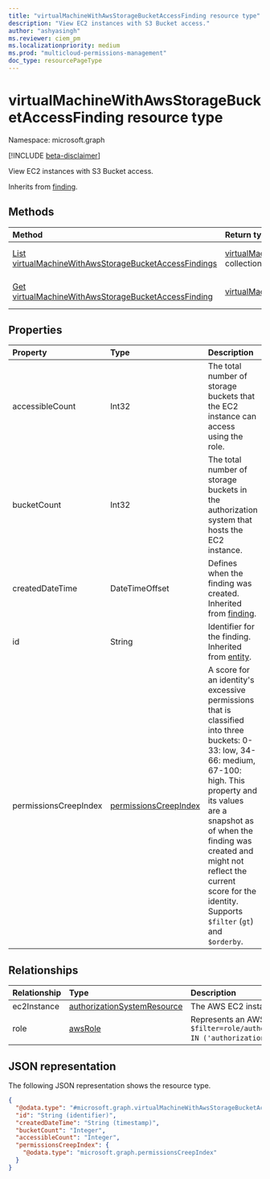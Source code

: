 ```yaml
---
title: "virtualMachineWithAwsStorageBucketAccessFinding resource type"
description: "View EC2 instances with S3 Bucket access."
author: "ashyasingh"
ms.reviewer: ciem_pm
ms.localizationpriority: medium
ms.prod: "multicloud-permissions-management"
doc_type: resourcePageType
---
```


# virtualMachineWithAwsStorageBucketAccessFinding resource type

Namespace: microsoft.graph

[!INCLUDE [beta-disclaimer](../../includes/beta-disclaimer.md)]

View EC2 instances with S3 Bucket access.

Inherits from [finding](../resources/finding.md).

## Methods
|Method|Return type|Description|
|:---|:---|:---|
|[List virtualMachineWithAwsStorageBucketAccessFindings](../api/virtualmachinewithawsstoragebucketaccessfinding-list.md)|[virtualMachineWithAwsStorageBucketAccessFinding](../resources/virtualmachinewithawsstoragebucketaccessfinding.md) collection|Get a list of the [virtualMachineWithAwsStorageBucketAccessFinding](../resources/virtualmachinewithawsstoragebucketaccessfinding.md) objects and their properties.|
|[Get virtualMachineWithAwsStorageBucketAccessFinding](../api/virtualmachinewithawsstoragebucketaccessfinding-get.md)|[virtualMachineWithAwsStorageBucketAccessFinding](../resources/virtualmachinewithawsstoragebucketaccessfinding.md)|Read the properties and relationships of a [virtualMachineWithAwsStorageBucketAccessFinding](../resources/virtualmachinewithawsstoragebucketaccessfinding.md) object.|


## Properties
|Property|Type|Description|
|:---|:---|:---|
|accessibleCount|Int32|The total number of storage buckets that the EC2 instance can access using the role.|
|bucketCount|Int32|The total number of storage buckets in the authorization system that hosts the EC2 instance.|
|createdDateTime|DateTimeOffset|Defines when the finding was created. Inherited from [finding](../resources/finding.md).|
|id|String|Identifier for the finding. Inherited from [entity](../resources/entity.md).|
|permissionsCreepIndex|[permissionsCreepIndex](../resources/permissionscreepindex.md)|A score for an identity's excessive permissions that is classified into three buckets: 0-33: low, 34-66: medium, 67-100: high. This property and its values are a snapshot as of when the finding was created and might not reflect the current score for the identity. Supports `$filter` (`gt`) and `$orderby`. |


## Relationships
|Relationship|Type|Description|
|:---|:---|:---|
|ec2Instance|[authorizationSystemResource](../resources/authorizationsystemresource.md)|The AWS EC2 instance that is assigned using the role.|
|role|[awsRole](../resources/awsrole.md)|Represents an AWS role. Supports `$filter` as follows: `$filter=role/authorizationSystem/authorizationSystemId IN ('authorizationSystemIds')`.|



## JSON representation
The following JSON representation shows the resource type.
<!-- {
  "blockType": "resource",
  "keyProperty": "id",
  "@odata.type": "microsoft.graph.virtualMachineWithAwsStorageBucketAccessFinding",
  "baseType": "microsoft.graph.finding",
  "openType": false
}
-->
``` json
{
  "@odata.type": "#microsoft.graph.virtualMachineWithAwsStorageBucketAccessFinding",
  "id": "String (identifier)",
  "createdDateTime": "String (timestamp)",
  "bucketCount": "Integer",
  "accessibleCount": "Integer",
  "permissionsCreepIndex": {
    "@odata.type": "microsoft.graph.permissionsCreepIndex"
  }
}
```

